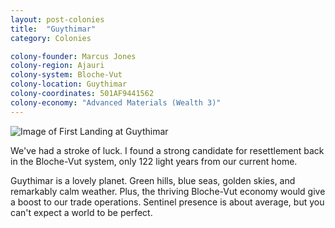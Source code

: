 ```yaml
---
layout: post-colonies
title:  "Guythimar"
category: Colonies

colony-founder: Marcus Jones
colony-region: Ajauri
colony-system: Bloche-Vut
colony-location: Guythimar
colony-coordinates: 501AF9441562
colony-economy: "Advanced Materials (Wealth 3)"
---
```


![Image of First Landing at Guythimar](https://nms-seventh-fleet.github.io/images/jones_3420-9-26_001.png)

<p>We've had a stroke of luck. I found a strong candidate for resettlement back in the Bloche-Vut system, only 122 light years from our current home.</p>

<p>Guythimar is a lovely planet. Green hills, blue seas, golden skies, and remarkably calm weather. Plus, the thriving Bloche-Vut economy would give a boost to our trade operations. Sentinel presence is about average, but you can't expect a world to be perfect.</p>

<!--more-->



